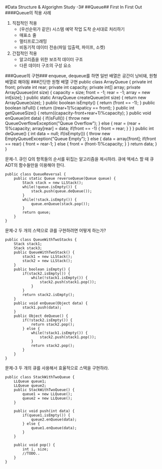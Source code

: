 #Data Structure & Algorighm Study -3#
##Queue##
First In First Out
####Queue의 적용 사례
1. 직접적인 적용
	- (우선순위가 같은) 시스템 예약 작업 도착 순서대로 처리하기
	- 매표소 줄
	- 멀티프로그래밍
	- 비동기적 데이터 전송(파일 입출력, 파이프, 소켓)
2. 간접적인 적용
	- 알고리즘을 위한 보조적 데이터 구조
	- 다른 데이터 구조의 구성 요소

###Queue의 구현###
enqueue, dequeue를 하면 일반 배열은 공간이 낭비돼, 원형 배열로 해야됨
###간단한 원형 배열 구현
	public class ArrayQueue {
    	private int front;
        private int rear;
        private int capacity;
        private int[] array;
        private ArrayQuueue(int size) {
        	capacity = size;
            front = -1;
            rear = -1;
            array = new int[size];
        }
        public static ArrayQueue createQueue(int size) {
        	return new ArrayQueue(size);
        }
        public boolean isEmpty() {
	        return (front == -1);
        }
        public boolean isFull() {
        	return ((rear+1)%capaticy == front);
        }
        public int getQueueSize() {
        	return((capacity-front+rear+1)%capacity);
        }
        public void enQueue(int data) {
        	if(isFull()) {
            	throw new QueueOverflowException("Queue Overflow");
            } else {
            	rear = (rear + 1)%capacity;
                array[rear] = data;
                if(front == -1) {
                	front = rear;
				}
            }
        }
        public int deQueue() {
        	int data = null;
            if(isEmpty()) {
            	throw new EmptyQueueException("Queue Empty");
            } else {
				data = array[front];
                if(front == rear) {
                	front = rear-1;
                } else {
                	front = (front-1)%capacity;
                }
            }
            return data;
        }
    }

문제-1. 큐인 Q의 항목들의 순서를 뒤집는 알고리즘을 제시하라. 큐에 엑세스 할 때 큐 ADT의 함수들만을 이용해야 한다.

	public class QueueReversal {
    	public static Queue reverseQueue(Queue queue) {
        	Stack stack = new LLStack();
            while(!queue.isEmpty()) {
            	stack.push(queue.deQueue());
            }
            while(!stack.isEmpty()) {
            	queue.enQueue(stack.pop());
            }
            return queue;
        }
    }

문제-2 두 개의 스택으로 큐를 구현하려면 어떻게 하는가?

	public class QueueWithTwoStacks {
    	Stack stack1;
        Stack stack3;
        public QueueWithTwoStack() {
        	stack1 = new LLStack();
            stack2 = new LLStack();
        }
		public boolean isEmpty() {
        	if(stack2.isEmpty()) {
            	while(!stack1.isEmpty()) {
                	stack2.push(stack1.pop());
                }
            }
            return stack2.isEmpty();
        }
        public void enQueue(Object data) {
        	stack1.push(data);
        }
        public Object deQueue() {
        	if(!stack2.isEmpty()) {
            	return stack2.pop();
            } else {
            	while(!stack1.isEmpty()) {
                	stack2.push(stack1.pop());
                }
                return stack2.pop();
            }
		}
    }

문제-3 두 개의 큐를 사용해서 효율적으로 스택을 구현하라.

	public class StackWithTwoQueue {
    	LLQueue queue1;
        LLQueue queue2;
        public StackWithTwoQueue() {
        	queue1 = new LLQueue();
            queue2 = new LLQueue();
        }

		public void push(int data) {
        	if(queue1.isEmpty()) {
            	queue2.enQueue(data);
            } else {
            	queue1.enQueue(data);
            }
        }

        public void pop() {
			int i, size;
			//TODO..
		}
    }